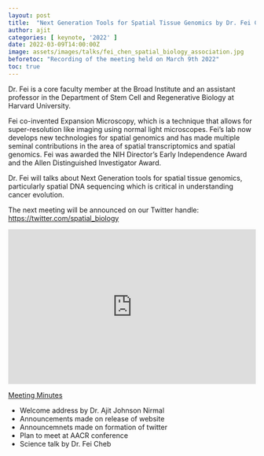 ```yaml
---
layout: post
title:  "Next Generation Tools for Spatial Tissue Genomics by Dr. Fei Chen"
author: ajit
categories: [ keynote, '2022' ]
date: 2022-03-09T14:00:00Z
image: assets/images/talks/fei_chen_spatial_biology_association.jpg
beforetoc: "Recording of the meeting held on March 9th 2022"
toc: true
---
```


Dr. Fei is a core faculty member at the Broad Institute and an assistant professor in the Department of Stem Cell and Regenerative Biology at Harvard University.

Fei co-invented Expansion Microscopy, which is a technique that allows for super-resolution like imaging using normal light microscopes. Fei’s lab now develops new technologies for spatial genomics and has made multiple seminal contributions in the area of spatial transcriptomics and spatial genomics. Fei was awarded the NIH Director’s Early Independence Award and the Allen Distinguished Investigator Award.

Dr. Fei will talks about Next Generation tools for spatial tissue genomics, particularly spatial DNA sequencing which is critical in understanding cancer evolution.

The next meeting will be announced on our Twitter handle: https://twitter.com/spatial_biology

<iframe width="100%" height="315" src="https://www.youtube.com/embed/dkCJNLVIBc0" title="YouTube video player" frameborder="0" allow="accelerometer; autoplay; clipboard-write; encrypted-media; gyroscope; picture-in-picture" allowfullscreen></iframe>


<u> Meeting Minutes </u>
- Welcome address by Dr. Ajit Johnson Nirmal
- Announcements made on release of website
- Announcemnets made on formation of twitter
- Plan to meet at AACR conference
- Science talk by Dr. Fei Cheb


